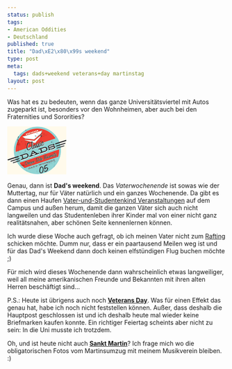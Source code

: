 ```yaml
--- 
status: publish
tags: 
- American Oddities
- Deutschland
published: true
title: "Dad\xE2\x80\x99s weekend"
type: post
meta: 
  tags: dads+weekend veterans+day martinstag
layout: post
---
```

Was hat es zu bedeuten, wenn das ganze Universitätsviertel mit Autos zugeparkt ist, besonders vor den Wohnheimen, aber auch bei den Fraternities und Sororities?

<img src="/media/wp/051111-dadsweekend-osu.gif" width="136" height="110" alt="Dad's Weekend" title="Dad's Weekend" class="centered" />

Genau, dann ist <strong>Dad's weekend</strong>. Das <em>Vaterwochenende</em> ist sowas wie der Muttertag, nur für Väter natürlich und ein ganzes Wochenende. Da gibt es dann einen Haufen <a href="http://osumu.org/events_dad.htm#Schedule">Vater-und-Studentenkind Veranstaltungen</a> auf dem Campus und außen herum, damit die ganzen Väter sich auch nicht langweilen und das Studentenleben ihrer Kinder mal von einer nicht ganz realitätsnahen, aber schönen Seite kennenlernen können.

Ich wurde diese Woche auch gefragt, ob ich meinen Vater nicht zum <a href="http://fredericiana.de/archives/2005/09/12/rafting-on-deschutes-river/">Rafting</a> schicken möchte. Dumm nur, dass er ein paartausend Meilen weg ist und für das Dad's Weekend dann doch keinen elfstündigen Flug buchen möchte ;)

Für mich wird dieses Wochenende dann wahrscheinlich etwas langweiliger, weil all meine amerikanischen Freunde und Bekannten mit ihren alten Herren beschäftigt sind...

P.S.: Heute ist übrigens auch noch <strong><a href="http://de.wikipedia.org/wiki/Veterans_Day">Veterans Day</a></strong>. Was für einen Effekt das genau hat, habe ich noch nicht feststellen können. Außer, dass deshalb die Hauptpost geschlossen ist und ich deshalb heute mal wieder keine Briefmarken kaufen konnte. Ein richtiger Feiertag scheints aber nicht zu sein: In die Uni musste ich trotzdem.

Oh, und ist heute nicht auch <strong><a href="http://de.wikipedia.org/wiki/Martinstag">Sankt Martin</a></strong>? Ich frage mich wo die obligatorischen Fotos vom Martinsumzug mit meinem Musikverein bleiben. :)
